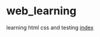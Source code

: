 # web_learning
learning html css and testing
<a href="https://sk-prime.github.io/web_learning/">index</a>
